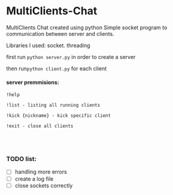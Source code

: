 # MultiClients-Chat
MultiClients Chat created using python
Simple socket program to communication between server and clients.

Libraries I used: socket. threading

first run `` python server.py `` in order to create a server

then run`` python client.py `` for each client

#### server premmisions:
``!help``

``!list - listing all running clients``

``!kick {nickname} - kick specific client``

``!exit - close all clients``

<br><br>

### TODO list:
- [ ] handling more errors
- [ ] create a log file
- [ ] close sockets correctly

